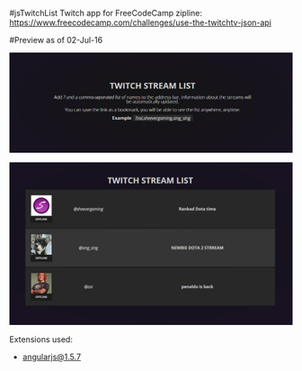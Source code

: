 #jsTwitchList
Twitch app for FreeCodeCamp zipline: https://www.freecodecamp.com/challenges/use-the-twitchtv-json-api

#Preview as of 02-Jul-16

![Home - w/o list](previewHome.png)

![Home - w/ list](previewList.png)

Extensions used:
* [angularjs@1.5.7](https://angularjs.org/)